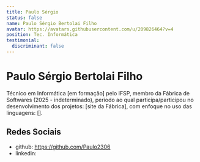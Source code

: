 ```yaml
---
title: Paulo Sérgio
status: false
name: Paulo Sérgio Bertolai Filho
avatar: https://avatars.githubusercontent.com/u/209826464?v=4
position: Tec. Informática
testimonial:
  discriminant: false
---
```

# Paulo Sérgio Bertolai Filho

Técnico em Informática [em formação] pelo IFSP, membro da Fábrica de Softwares (2025 - indeterminado), período ao qual participa/participou no desenvolvimento dos projetos: [site da Fábrica], com enfoque no uso das linguagens: [].

## Redes Sociais

- github: https://github.com/Paulo2306
- linkedin:
